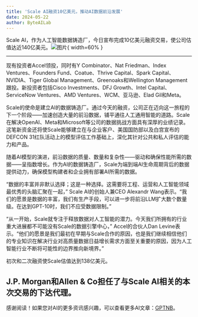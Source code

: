 ```yaml
---
title: 'Scale AI融资10亿美元，推动AI数据前沿发展'
date: 2024-05-22
author: ByteAILab
---
```


Scale AI，作为人工智能数据铸造厂，今日宣布完成10亿美元融资交易，使公司估值达近140亿美元。![图片](https://ai-techpark.com/wp-content/uploads/2024/05/Scale-AI-Rais-1-960x540.jpg){ width=60% }

---
现有投资者Accel领投，同时有Y Combinator、Nat Friedman、Index Ventures、Founders Fund、Coatue、Thrive Capital、Spark Capital、NVIDIA、Tiger Global Management、Greenoaks和Wellington Management跟投。新投资者包括Cisco Investments、DFJ Growth、Intel Capital、ServiceNow Ventures、AMD Ventures、WCM、亚马逊、Elad Gil和Meta。

Scale的使命是建立AI的数据铸造厂。通过今天的融资，公司正在迈向这一旅程的下一个阶段——加速创造大量的前沿数据，铺平通往人工通用智能的道路。Scale在解决OpenAI、Meta和Microsoft等公司的数据挑战方面具有深厚的业绩记录。这笔新资金还将使Scale能够建立在与企业客户、美国国防部以及白宫宣布的DEFCON 31红队活动上的模型评估工作基础上，深化其针对公共和私人评估的能力和产品。

随着AI模型的演进，前沿数据的质量、数量和复杂性——驱动和确保性能所需的数据——呈指数增长。作为AI的数据铸造厂，Scale为端到端AI生命周期背后的数据提供动力，确保模型构建者和企业拥有部署AI所需的数据。 

“数据的丰富并非默认选择；这是一种选择。这需要将工程、运营和人工智能领域最优秀的头脑汇聚在一起，” Scale AI的创始人兼CEO Alexandr Wang表示。“我们的愿景是数据的丰富，我们有生产手段，可以进一步将前沿LLM扩大数个数量级。在达到GPT-10时，我们不应受数据限制。”

“从一开始，Scale就专注于释放数据对人工智能的潜力。今天我们所拥有的行业重大进展都不可能没有Scale的数据引擎中心，” Accel的合伙人Dan Levine表示。“他们的愿景是我们最初在早期与Scale合作的原因，也是我们继续相信他们的专业知识在解决行业对高质量数据日益增长需求方面至关重要的原因，因为人工智能行业不断将可能性的边界推向新境界。”

初次和二次融资使Scale估值达到138亿美元。

J.P. Morgan和Allen & Co担任了与Scale AI相关的本次交易的下达代理。
---
感谢阅读！如果您对AI的更多资讯感兴趣，可以查看更多AI文章：[GPTNB](https://gptnb.com)。